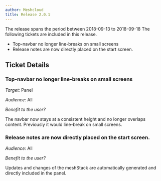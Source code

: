 ```yaml
---
author: Meshcloud
title: Release 2.0.1
---
```


The release spans the period between 2018-09-13 to 2018-09-18
The following tickets are included in this release.
* Top-navbar no longer line-breaks on small screens
* Release notes are now directly placed on the start screen.
<!--truncate-->

## Ticket Details
### Top-navbar no longer line-breaks on small screens
*Target:* Panel

*Audience:* All

*Benefit to the user?*

The navbar now stays at a consistent height and no longer overlaps content. Previously it would line-break on small screens.

### Release notes are now directly placed on the start screen.
*Audience:* All

*Benefit to the user?*

Updates and changes of the meshStack are automatically generated and directly included in the panel.

